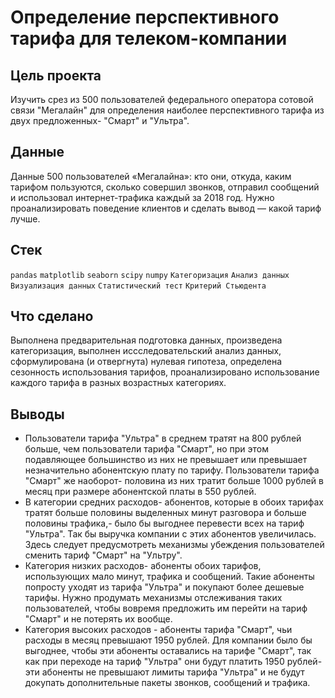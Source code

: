 # Определение перспективного тарифа для телеком-компании
## Цель проекта
Изучить срез из 500 пользователей федерального оператора сотовой связи "Мегалайн" для определения наиболее перспективного тарифа из двух предложенных- "Смарт" и "Ультра".
## Данные
Данные 500 пользователей «Мегалайна»: кто они, откуда, каким тарифом пользуются, сколько совершил звонков, отправил сообщений и использовал интернет-трафика каждый за 2018 год. Нужно проанализировать поведение клиентов и сделать вывод — какой тариф лучше.
## Стек
`pandas` `matplotlib` `seaborn` `scipy` `numpy` `Категоризация` `Анализ данных` `Визуализация данных` `Статистический тест` `Критерий Стьюдента`
## Что сделано
Выполнена предварительная подготовка данных, произведена категоризация, выполнен иссследовательский анализ данных, сформулирована (и отвергнута) нулевая гипотеза, определена сезонность использования тарифов, проанализировано использование каждого тарифа в разных возрастных категориях.
## Выводы
* Пользователи тарифа "Ультра" в среднем тратят на 800 рублей больше, чем пользователи тарифа "Смарт", но при этом подавляющее большинство из них не превышает или превышает незначительно абонентскую плату по тарифу. Пользователи тарифа "Смарт" же наоборот- половина из них тратит больше 1000 рублей в месяц при размере абонентской платы в 550 рублей.
* В категории средних расходов- абонентов, которые в обоих тарифах тратят больше половины выделенных минут разговора и больше половины трафика,- было бы выгоднее перевести всех на тариф "Ультра". Так бы выручка компании с этих абонентов увеличилась. Здесь следует предусмотреть механизмы убеждения пользователей сменить тариф "Смарт" на "Ультру".
* Категория низких расходов- абоненты обоих тарифов, использующих мало минут, трафика и сообщений. Такие абоненты попросту уходят из тарифа "Ультра" и покупают более дешевые тарифы. Нужно продумать механизмы отслеживания таких пользователей, чтобы вовремя предложить им перейти на тариф "Смарт" и не потерять их вообще.
* Категория высоких расходов - абоненты тарифа "Смарт", чьи расходы в месяц превышают 1950 рублей. Для компании было бы выгоднее, чтобы эти абоненты оставались на тарифе "Смарт", так как при переходе на тариф "Ультра" они будут платить 1950 рублей- эти абоненты не превышают лимиты тарифа "Ультра" и не будут докупать дополнительные пакеты звонков, сообщений и трафика.
